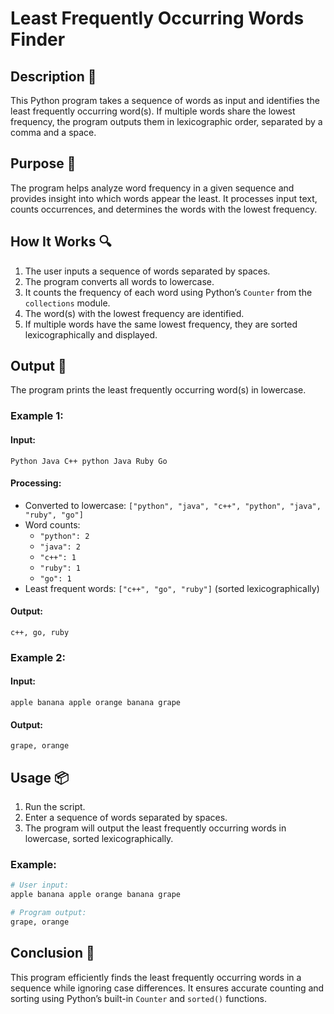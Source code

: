 # Least Frequently Occurring Words Finder

## Description 📝

This Python program takes a sequence of words as input and identifies the least frequently occurring word(s).
If multiple words share the lowest frequency, the program outputs them in lexicographic order, separated by a comma and a space.

## Purpose 🎯

The program helps analyze word frequency in a given sequence and provides insight into which words appear the least.
It processes input text, counts occurrences, and determines the words with the lowest frequency.

## How It Works 🔍

1. The user inputs a sequence of words separated by spaces.
2. The program converts all words to lowercase.
3. It counts the frequency of each word using Python’s `Counter` from the `collections` module.
4. The word(s) with the lowest frequency are identified.
5. If multiple words have the same lowest frequency, they are sorted lexicographically and displayed.

## Output 📜

The program prints the least frequently occurring word(s) in lowercase.

### Example 1:

#### Input:

```
Python Java C++ python Java Ruby Go
```

#### Processing:

-   Converted to lowercase: `["python", "java", "c++", "python", "java", "ruby", "go"]`
-   Word counts:
    -   `"python": 2`
    -   `"java": 2`
    -   `"c++": 1`
    -   `"ruby": 1`
    -   `"go": 1`
-   Least frequent words: `["c++", "go", "ruby"]` (sorted lexicographically)

#### Output:

```
c++, go, ruby
```

### Example 2:

#### Input:

```
apple banana apple orange banana grape
```

#### Output:

```
grape, orange
```

## Usage 📦

1. Run the script.
2. Enter a sequence of words separated by spaces.
3. The program will output the least frequently occurring words in lowercase, sorted lexicographically.

### Example:

```python
# User input:
apple banana apple orange banana grape

# Program output:
grape, orange
```

## Conclusion 🚀

This program efficiently finds the least frequently occurring words in a sequence while ignoring case differences.
It ensures accurate counting and sorting using Python’s built-in `Counter` and `sorted()` functions.
